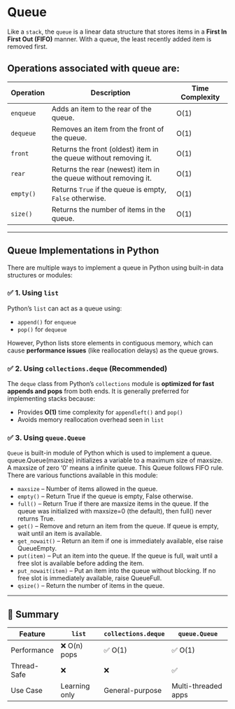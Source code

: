 # Queue

Like a `stack`, the `queue` is a linear data structure that stores items in a **First In First Out (FIFO)** manner. With a queue, the least recently added item is removed first.

## Operations associated with queue are: 

| Operation   | Description                                                                           | Time Complexity |
|-------------|---------------------------------------------------------------------------------------|-----------------|
| `enqueue`   | Adds an item to the rear of the queue.                                                | O(1)            |
| `dequeue`   | Removes an item from the front of the queue.                                          | O(1)            |
| `front`     | Returns the front (oldest) item in the queue without removing it.                     | O(1)            |
| `rear`      | Returns the rear (newest) item in the queue without removing it.                      | O(1)            |
| `empty()`   | Returns `True` if the queue is empty, `False` otherwise.                              | O(1)            |
| `size()`    | Returns the number of items in the queue.                                             | O(1)            |

---

## Queue Implementations in Python

There are multiple ways to implement a queue in Python using built-in data structures or modules:

### ✅ 1. Using `list`

Python’s `list` can act as a queue using:
- `append()` for `enqueue`
- `pop()` for `dequeue`

However, Python lists store elements in contiguous memory, which can cause **performance issues** (like reallocation delays) as the queue grows.

### ✅ 2. Using `collections.deque` (Recommended)

The `deque` class from Python’s `collections` module is **optimized for fast appends and pops** from both ends. It is generally preferred for implementing stacks because:

- Provides **O(1)** time complexity for `appendleft()` and `pop()`
- Avoids memory reallocation overhead seen in `list`

### ✅ 3. Using `queue.Queue`

`Queue` is built-in module of Python which is used to implement a queue. queue.Queue(maxsize) initializes a variable to a maximum size of maxsize. A maxsize of zero ‘0’ means a infinite queue. This Queue follows FIFO rule. 
There are various functions available in this module: 

- `maxsize` – Number of items allowed in the queue.
- `empty()` – Return True if the queue is empty, False otherwise.
- `full()` – Return True if there are maxsize items in the queue. If the queue was initialized with maxsize=0 (the default), then full() never returns True.
- `get()` – Remove and return an item from the queue. If queue is empty, wait until an item is available.
- `get_nowait()` – Return an item if one is immediately available, else raise QueueEmpty.
- `put(item)` – Put an item into the queue. If the queue is full, wait until a free slot is available before adding the item.
- `put_nowait(item)` – Put an item into the queue without blocking. If no free slot is immediately available, raise QueueFull.
- `qsize()` – Return the number of items in the queue.

---

## 📌 Summary

| Feature     | `list`         | `collections.deque` | `queue.Queue`        |
| ----------- | -------------- | ------------------- | -------------------- |
| Performance | ❌ O(n) pops   | ✅ O(1)             | ✅ O(1)              |
| Thread-Safe | ❌             | ❌                  | ✅                   |
| Use Case    | Learning only  | General-purpose     | Multi-threaded apps  |
